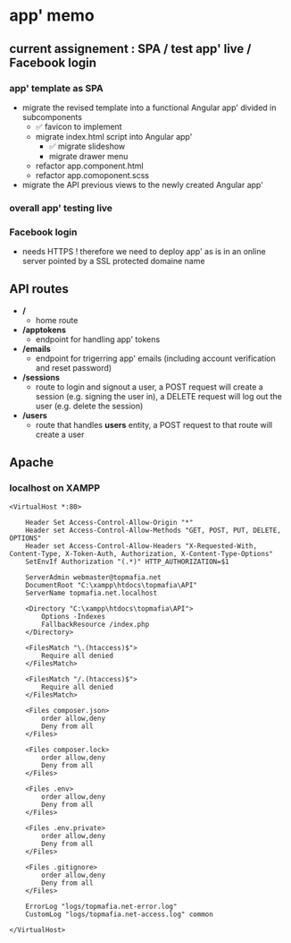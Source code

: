
# app' memo


## current assignement : SPA / test app' live / Facebook login

### app' template as SPA
- migrate the revised template into a functional Angular app' divided in subcomponents
    * ✅ favicon to implement
    * migrate index.html script into Angular app'
        - ✅ migrate slideshow
        - migrate drawer menu
    * refactor app.component.html
    * refactor app.comoponent.scss
- migrate the API previous views to the newly created Angular app'

### overall app' testing live

### Facebook login

- needs HTTPS ! therefore we need to deploy app' as is in an online server pointed by a SSL protected domaine name


## API routes

- **/** 
    * home route
- **/apptokens** 
    * endpoint for handling app' tokens
- **/emails** 
    * endpoint for trigerring app' emails (including account verification and reset password)
- **/sessions** 
    * route to login and signout a user, a POST request will create a session (e.g. signing the user in), a DELETE request will log out the user (e.g. delete the session)
- **/users** 
    * route that handles **users** entity, a POST request to that route will create a user

## Apache

### localhost on XAMPP
```
<VirtualHost *:80>

    Header Set Access-Control-Allow-Origin "*"
    Header set Access-Control-Allow-Methods "GET, POST, PUT, DELETE, OPTIONS"
    Header set Access-Control-Allow-Headers "X-Requested-With, Content-Type, X-Token-Auth, Authorization, X-Content-Type-Options"
    SetEnvIf Authorization "(.*)" HTTP_AUTHORIZATION=$1

    ServerAdmin webmaster@topmafia.net
    DocumentRoot "C:\xampp\htdocs\topmafia\API"
    ServerName topmafia.net.localhost

    <Directory "C:\xampp\htdocs\topmafia\API">
        Options -Indexes
        FallbackResource /index.php
    </Directory>

    <FilesMatch "\.(htaccess)$">
        Require all denied
    </FilesMatch>

    <FilesMatch "/.(htaccess)$">
        Require all denied
    </FilesMatch>

    <Files composer.json>
        order allow,deny
        Deny from all
    </Files>

    <Files composer.lock>
        order allow,deny
        Deny from all
    </Files>

    <Files .env>
        order allow,deny
        Deny from all
    </Files>

    <Files .env.private>
        order allow,deny
        Deny from all
    </Files>

    <Files .gitignore>
        order allow,deny
        Deny from all
    </Files>

    ErrorLog "logs/topmafia.net-error.log"
    CustomLog "logs/topmafia.net-access.log" common

</VirtualHost>
```

